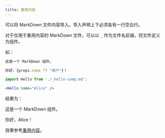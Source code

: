```yaml
---
title: 重用内容
---
```



可以将 MarkDown 文件内容导入。导入声明上下必须各有一行空白行。

对于仅用于重用内容的 MarkDown 文件，可以以 `_` 作为文件名前缀，将文件定义为组件。

如：

```jsx title="_hello-comp.md"
这是一个 MarkDown 组件。

你好，{props.name ?? "用户"}！
```

```jsx title="some-doc.md"
import Hello from './_hello-comp.md';

<Hello name="Alice" />
```

结果为：

这是一个 MarkDown 组件。

你好，Alice！

效果参考[重用内容](../../20-examples/40-reuse/index.md)。